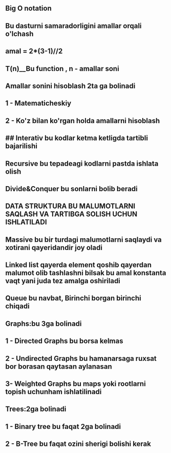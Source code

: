 ## Big O notation
## Bu dasturni samaradorligini amallar orqali o'lchash
## amal = 2*(3-1)//2
## T(n)__Bu function , n - amallar soni
## Amallar sonini hisoblash 2ta ga bolinadi
## 1 - Matematicheskiy 
## 2 - Ko'z bilan ko'rgan holda amallarni hisoblash
## ## Interativ bu kodlar ketma ketligda tartibli bajarilishi
## Recursive bu tepadeagi kodlarni pastda ishlata olish
## Divide&Conquer bu sonlarni bolib beradi
## DATA STRUKTURA BU MALUMOTLARNI SAQLASH VA TARTIBGA SOLISH UCHUN ISHLATILADI
## Massive bu bir turdagi malumotlarni saqlaydi va xotirani qayeridandir joy oladi
## Linked list qayerda element qoshib qayerdan malumot olib tashlashni bilsak bu amal konstanta vaqt yani juda tez amalga oshiriladi
## Queue bu navbat, Birinchi borgan birinchi chiqadi
## Graphs:bu 3ga bolinadi
## 1 - Directed Graphs bu borsa kelmas
## 2 - Undirected Graphs bu hamanarsaga ruxsat bor borasan qaytasan aylanasan
## 3- Weighted Graphs bu maps yoki rootlarni topish uchunham ishlatilinadi
## Trees:2ga bolinadi
## 1 - Binary tree bu faqat 2ga bolinadi
## 2 - B-Tree bu faqat ozini sherigi bolishi kerak